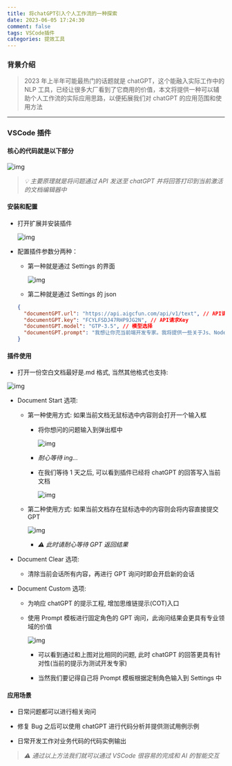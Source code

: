 ```yaml
---
title: 将chatGPT引入个人工作流的一种探索
date: 2023-06-05 17:24:30
comment: false
tags: VSCode插件
categories: 提效工具
---
```


### 背景介绍

> 2023 年上半年可能最热门的话题就是 chatGPT，这个能融入实际工作中的 NLP 工具，已经让很多大厂看到了它商用的价值，本文将提供一种可以辅助个人工作流的实际应用思路，以便拓展我们对 chatGPT 的应用范围和使用方法

---

### VSCode 插件

#### 核心的代码就是以下部分

![img](/images/DocumentGPT/code.png)

> _💡 主要原理就是将问题通过 API 发送至 chatGPT 并将回答打印到当前激活的文档编辑器中_

#### 安装和配置

- 打开扩展并安装插件

  ![img](/images/DocumentGPT/20230804135716.png)

- 配置插件参数分两种：

  - 第一种就是通过 Settings 的界面

    ![img](/images/DocumentGPT/20240327145815.png)

  - 第二种就是通过 Settings 的 json

  ```json
  {
    "documentGPT.url": "https://api.aigcfun.com/api/v1/text", // API请求接口
    "documentGPT.key": "FCYLFSDJ47RHP9JG2N", // API请求Key
    "documentGPT.model": "GTP-3.5", // 模型选择
    "documentGPT.prompt": "我想让你充当前端开发专家。我将提供一些关于Js、Node等前端代码问题的具体信息，而你的工作就是想出为我解决问题的策略。" // 新增prompt模板可以自行修改
  }
  ```

#### 插件使用

- 打开一份空白文档最好是.md 格式, 当然其他格式也支持:

![img](/images/DocumentGPT/20230802103408.png)

- Document Start 选项:

  - 第一种使用方式: 如果当前文档无鼠标选中内容则会打开一个输入框

    - 将你想问的问题输入到弹出框中

      ![img](/images/DocumentGPT/20230605174447.png)

    - _耐心等待 ing..._

    - 在我们等待 1 天之后, 可以看到插件已经将 chatGPT 的回答写入当前文档

      ![img](/images/DocumentGPT/20230605174637.png)

  - 第二种使用方式: 如果当前文档存在鼠标选中的内容则会将内容直接提交 GPT

    ![img](/images/DocumentGPT/20230804141324.png)

    - _⚠️ 此时请耐心等待 GPT 返回结果_

- Document Clear 选项:

  - 清除当前会话所有内容，再进行 GPT 询问时即会开启新的会话

- Document Custom 选项:

  - 为响应 chatGPT 的提示工程, 增加思维链提示(COT)入口

  - 使用 Prompt 模板进行固定角色的 GPT 询问，此询问结果会更具有专业领域的价值

    ![img](/images/DocumentGPT/20230804141751.png)

    - 可以看到通过和上图对比相同的问题, 此时 chatGPT 的回答更具有针对性(当前的提示为测试开发专家)

    - 当然我们要记得自己将 Prompt 模板根据定制角色输入到 Settings 中

#### 应用场景

- 日常问题都可以进行相关询问

- 修复 Bug 之后可以使用 chatGPT 进行代码分析并提供测试用例示例

- 日常开发工作对业务代码的代码实例输出

> _⚠️ 通过以上方法我们就可以通过 VSCode 很容易的完成和 AI 的智能交互_
